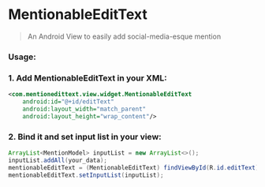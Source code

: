 # MentionableEditText
> An Android View to easily add social-media-esque mention

### Usage:

### 1. Add MentionableEditText in your XML:
```xml
<com.mentionedittext.view.widget.MentionableEditText
    android:id="@+id/editText"
    android:layout_width="match_parent"
    android:layout_height="wrap_content"/>
```

### 2. Bind it and set input list in your view:
```java
ArrayList<MentionModel> inputList = new ArrayList<>();
inputList.addAll(your_data);
mentionableEditText = (MentionableEditText) findViewById(R.id.editText);
mentionableEditText.setInputList(inputList);
```
